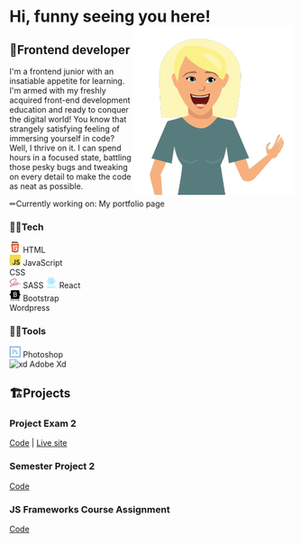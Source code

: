 # Hi, funny seeing you here! <img src='gitme.png' alt='avatar' height='300' style='float: right'/>
 
## 👶Frontend developer 
I'm a frontend junior with an insatiable appetite for learning. I'm armed with my freshly acquired front-end development education and ready to conquer the digital world! You know that strangely satisfying feeling of immersing yourself in code? Well, I thrive on it. I can spend hours in a focused state, battling those pesky bugs and tweaking on every detail to make the code as neat as possible.

✏Currently working on: My portfolio page


### 👩‍💻Tech
<img src="https://raw.githubusercontent.com/devicons/devicon/master/icons/html5/html5-original-wordmark.svg" alt="html5" width="20" height="20"/> HTML <br/>
<img src="https://raw.githubusercontent.com/devicons/devicon/master/icons/javascript/javascript-original.svg" alt="javascript" width="20" height="20"/> JavaScript <br/>
CSS <br/>
<img src="https://raw.githubusercontent.com/devicons/devicon/master/icons/sass/sass-original.svg" alt="sass" width="20" height="20"/> SASS
<img src="https://raw.githubusercontent.com/devicons/devicon/master/icons/react/react-original-wordmark.svg" alt="react" width="20" height="20"/> React <br/>
<img src="https://raw.githubusercontent.com/devicons/devicon/master/icons/bootstrap/bootstrap-plain-wordmark.svg" alt="bootstrap" width="20"   height="20"/> Bootstrap <br/>
Wordpress

### 👩‍🔧Tools 
<img src="https://raw.githubusercontent.com/devicons/devicon/master/icons/photoshop/photoshop-line.svg" alt="photoshop" width="20" height="20"/> Photoshop <br/>
<img src="https://cdn.worldvectorlogo.com/logos/adobe-xd.svg" alt="xd" width="20" height="20"/> Adobe Xd

## 🏗Projects

### Project Exam 2
[Code](https://github.com/vildehalvorsen/project-exam-2/) | [Live site](https://hwuapp.netlify.com/)

### Semester Project 2
[Code](https://github.com/vildehalvorsen/semester-project-2)

### JS Frameworks Course Assignment
[Code](https://github.com/vildehalvorsen/js-frameworks-ca)

